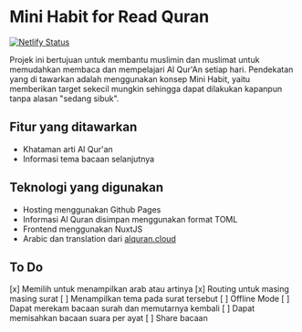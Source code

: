 # Mini Habit for Read Quran

[![Netlify Status](https://api.netlify.com/api/v1/badges/1edc3496-5c58-4858-b053-3a8dc9cc6391/deploy-status)](https://app.netlify.com/sites/practical-johnson-bad12e/deploys)

Projek ini bertujuan untuk membantu muslimin dan muslimat untuk memudahkan membaca dan mempelajari Al Qur'An setiap hari. Pendekatan yang di tawarkan adalah menggunakan konsep Mini Habit, yaitu memberikan target sekecil mungkin sehingga dapat dilakukan kapanpun tanpa alasan "sedang sibuk". 

## Fitur yang ditawarkan

* Khataman arti Al Qur'an
* Informasi tema bacaan selanjutnya

## Teknologi yang digunakan

* Hosting menggunakan Github Pages
* Informasi Al Quran disimpan menggunakan format TOML
* Frontend menggunakan NuxtJS
* Arabic dan translation dari [alquran.cloud](https://alquran.cloud)

## To Do

[x] Memilih untuk menampilkan arab atau artinya 
[x] Routing untuk masing masing surat 
[ ] Menampilkan tema pada surat tersebut
[ ] Offline Mode
[ ] Dapat merekam bacaan surah dan memutarnya kembali
[ ] Dapat memisahkan bacaan suara per ayat
[ ] Share bacaan 